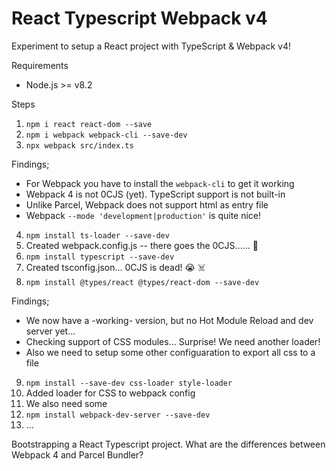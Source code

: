 # React Typescript Webpack v4

Experiment to setup a React project with TypeScript & Webpack v4!

Requirements
* Node.js >= v8.2


Steps
1. `npm i react react-dom --save`
2. `npm i webpack webpack-cli --save-dev`
3. `npx webpack src/index.ts`

Findings;
* For Webpack you have to install the `webpack-cli` to get it working
* Webpack 4 is not 0CJS (yet). TypeScript support is not built-in
* Unlike Parcel, Webpack does not support html as entry file
* Webpack `--mode 'development|production'` is quite nice!

4. `npm install ts-loader --save-dev`
5. Created webpack.config.js -- there goes the 0CJS...... 🤯
6. `npm install typescript --save-dev`
7. Created tsconfig.json... 0CJS is dead! 😭 ☠️
8. `npm install @types/react @types/react-dom --save-dev`

Findings;
* We now have a -working- version, but no Hot Module Reload and dev server yet...
* Checking support of CSS modules... Surprise! We need another loader!
* Also we need to setup some other configuaration to export all css to a file

9. `npm install --save-dev css-loader style-loader`
10. Added loader for CSS to webpack config
11. We also need some 
12. `npm install webpack-dev-server --save-dev`
13. ...














Bootstrapping a React Typescript project. What are the differences between Webpack 4 and Parcel Bundler?